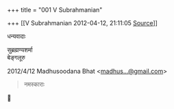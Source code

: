 +++
title = "001 V Subrahmanian"

+++
[[V Subrahmanian	2012-04-12, 21:11:05 [Source](https://groups.google.com/g/bvparishat/c/U8Rzfhlcves)]]



धन्यवादाः  
  
सुब्रह्मण्यशर्मा  
बेङ्गलूरु  
  

2012/4/12 Madhusoodana Bhat \<[madhus...@gmail.com]()\>  

> नमस्काराः



